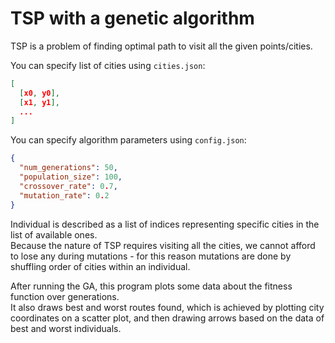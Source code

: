 # TSP with a genetic algorithm

TSP is a problem of finding optimal path to visit all the given points/cities.

You can specify list of cities using `cities.json`:

```json
[
  [x0, y0],
  [x1, y1],
  ...
]
```

You can specify algorithm parameters using `config.json`:
```json
{
  "num_generations": 50,
  "population_size": 100,
  "crossover_rate": 0.7,
  "mutation_rate": 0.2
}
```

Individual is described as a list of indices representing specific cities in the list of available ones. \
Because the nature of TSP requires visiting all the cities, we cannot afford to lose any during mutations - for this
reason mutations are done by shuffling order of cities within an individual.

After running the GA, this program plots some data about the fitness function over generations. \
It also draws best and worst routes found, which is achieved by plotting city coordinates on a scatter plot, and then
drawing arrows based on the data of best and worst individuals.
